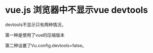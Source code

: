 # vue.js 浏览器中不显示vue devtools

devtools不显示只有两种情况，

第一种是使用了vue的压缩版本


第二种设置了Vu.config.devtools=false。






